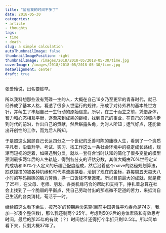 ```yaml
---
title: "留给我的时间不多了"
date: 2018-05-30
categories:
- article
- thoughts
tags:
- time
- death
slug: a simple calculation
autoThumbnailImage: false
thumbnailImagePosition: right
thumbnailImage: /images/2018/2018-05/2018-05-30/time.jpg
coverImage: /images/2018/2018-05/2018-05-30/time.jpg
metaAlignment: center
draft: true
---
```


张爱玲说，出名要趁早。
<!--more-->

所以我料想那些没有荒碌一生的人，大概在自己16岁乃至更早的青春时代，就已经养成了基本人格，看透了很多人世运行的规律，形成了对待外界的基本处世方针，并萌生了串起自己一生行动的原始信念。所以，在三十而立之前，凭借身体，智力和心态相互平衡，逐渐来到成熟的巅峰，找到自己的事业，在自己的领域内走到时代的前沿，作出自己的贡献，然后崭露头角，为时人所知；运气好点，还能做出开创性的工作，而为后人所知。

于是照这么回顾自己长达四分之一个世纪的乏善可陈的庸碌人生，看到了一个资质平凡者，沿着升学、考试、实习、找工作这么一条社会环境中的稳定成长路线，规矩而短视的走着，如果遇到分叉，就以一套符合当时认知的简化了很多变量的模型预测最多两年后的人生轨迹，得到各分支的评估分数，其值大概由70%世俗定义的成功和30%个人定义的乐趣匹配度组成，然后沿着这个naive的路径规划算法，跌跌撞撞的被各种机缘和时代洪流裹挟着，滚到了现在的坐标，靠每周五天每天八小时的写码搬砖的脑力劳动，挣一口饭钱不至饿死。所以目前最大的成就，就是费了25年，在父母、老师、朋友、各类机缘巧合的帮助和支持下，挣扎着总算在社会上找到了一个脆弱的平衡点，凭自己劳动付出的那点微不足道的苦力，来抵消自己生活的各类消耗，苟活于一时。

继续照这么看下余生，按75岁的预期寿命来算(目前中国男性平均寿命是74岁，我加一岁凑个整倍数)，那么我还剩两个25年。考虑到50岁后的身体素质和有效思考时间，最后的那25年的有效（？）时间估计还得打个半折只剩12.5年。所以简单看下来，只剩大概37年了。